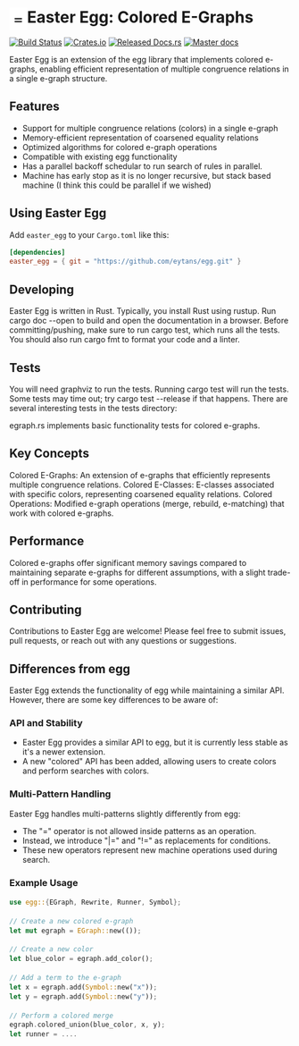 # <img src="doc/egg.svg" alt="egg logo" height="40" align="left"> Easter Egg: Colored E-Graphs

[![Build Status](https://github.com/eytans/egg/workflows/Build%20and%20Test/badge.svg?branch=features/color_splits)](https://github.com/eytans/egg/actions)
[![Crates.io](https://img.shields.io/crates/v/egg.svg)](https://crates.io/crates/egg)
[![Released Docs.rs](https://docs.rs/egg/badge.svg)](https://docs.rs/egg/)
[![Master docs](https://img.shields.io/badge/docs-master-blue)](https://egraphs-good.github.io/egg/egg/)

Easter Egg is an extension of the egg library that implements colored e-graphs, enabling efficient representation of multiple congruence relations in a single e-graph structure.

## Features

- Support for multiple congruence relations (colors) in a single e-graph
- Memory-efficient representation of coarsened equality relations
- Optimized algorithms for colored e-graph operations
- Compatible with existing egg functionality
- Has a parallel backoff schedular to run search of rules in parallel.
- Machine has early stop as it is no longer recursive, but stack based machine (I think this could be parallel if we wished)

## Using Easter Egg

Add `easter_egg` to your `Cargo.toml` like this:
```toml
[dependencies]
easter_egg = { git = "https://github.com/eytans/egg.git" }
```

## Developing
Easter Egg is written in Rust.
Typically, you install Rust using rustup.
Run cargo doc --open to build and open the documentation in a browser.
Before committing/pushing, make sure to run cargo test, which runs all the tests.
You should also run cargo fmt to format your code and a linter.

## Tests
You will need graphviz to run the tests.
Running cargo test will run the tests.
Some tests may time out; try cargo test --release if that happens.
There are several interesting tests in the tests directory:

egraph.rs implements basic functionality tests for colored e-graphs.

## Key Concepts

Colored E-Graphs: An extension of e-graphs that efficiently represents multiple congruence relations.
Colored E-Classes: E-classes associated with specific colors, representing coarsened equality relations.
Colored Operations: Modified e-graph operations (merge, rebuild, e-matching) that work with colored e-graphs.

## Performance
Colored e-graphs offer significant memory savings compared to maintaining separate e-graphs for different assumptions, with a slight trade-off in performance for some operations.

## Contributing
Contributions to Easter Egg are welcome! Please feel free to submit issues, pull requests, or reach out with any questions or suggestions.


## Differences from egg

Easter Egg extends the functionality of egg while maintaining a similar API. However, there are some key differences to be aware of:

### API and Stability

- Easter Egg provides a similar API to egg, but it is currently less stable as it's a newer extension.
- A new "colored" API has been added, allowing users to create colors and perform searches with colors.

### Multi-Pattern Handling

Easter Egg handles multi-patterns slightly differently from egg:

- The "=" operator is not allowed inside patterns as an operation.
- Instead, we introduce "|=" and "!=" as replacements for conditions.
- These new operators represent new machine operations used during search.

### Example Usage

```rust
use egg::{EGraph, Rewrite, Runner, Symbol};

// Create a new colored e-graph
let mut egraph = EGraph::new(());

// Create a new color
let blue_color = egraph.add_color();

// Add a term to the e-graph
let x = egraph.add(Symbol::new("x"));
let y = egraph.add(Symbol::new("y"));

// Perform a colored merge
egraph.colored_union(blue_color, x, y);
let runner = ....
```